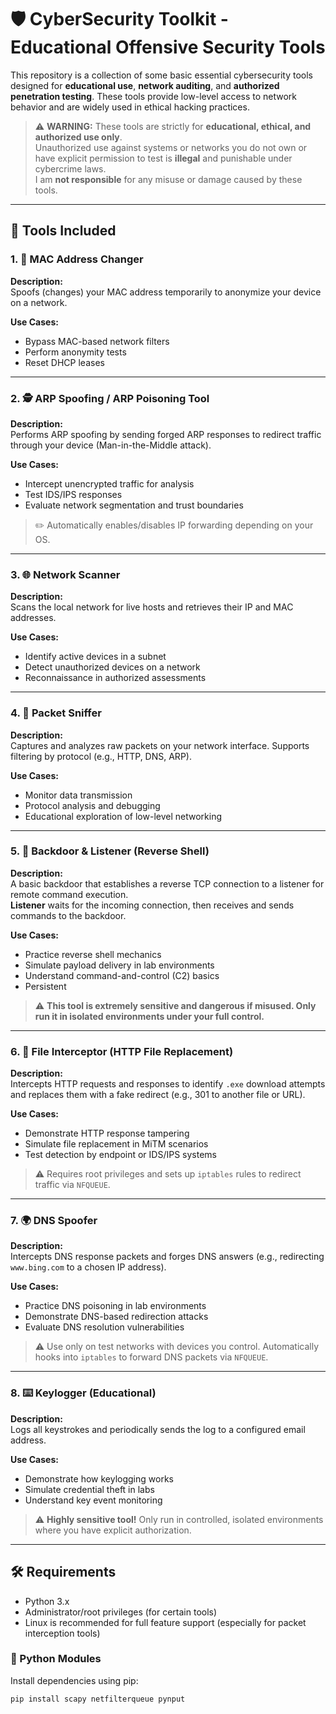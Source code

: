 # 🛡️ CyberSecurity Toolkit - Educational Offensive Security Tools

This repository is a collection of some basic essential cybersecurity tools designed for **educational use**, **network auditing**, and **authorized penetration testing**. These tools provide low-level access to network behavior and are widely used in ethical hacking practices.

> ⚠️ **WARNING:** These tools are strictly for **educational, ethical, and authorized use only**.  
> Unauthorized use against systems or networks you do not own or have explicit permission to test is **illegal** and punishable under cybercrime laws.  
> I am **not responsible** for any misuse or damage caused by these tools.

---

## 🚀 Tools Included

### 1. 🔄 MAC Address Changer

**Description:**  
Spoofs (changes) your MAC address temporarily to anonymize your device on a network.

**Use Cases:**
- Bypass MAC-based network filters  
- Perform anonymity tests  
- Reset DHCP leases

---

### 2. 🕵️ ARP Spoofing / ARP Poisoning Tool

**Description:**  
Performs ARP spoofing by sending forged ARP responses to redirect traffic through your device (Man-in-the-Middle attack).

**Use Cases:**
- Intercept unencrypted traffic for analysis  
- Test IDS/IPS responses  
- Evaluate network segmentation and trust boundaries

> ✏️ Automatically enables/disables IP forwarding depending on your OS.

---

### 3. 🌐 Network Scanner

**Description:**  
Scans the local network for live hosts and retrieves their IP and MAC addresses.

**Use Cases:**
- Identify active devices in a subnet  
- Detect unauthorized devices on a network  
- Reconnaissance in authorized assessments

---

### 4. 📡 Packet Sniffer

**Description:**  
Captures and analyzes raw packets on your network interface. Supports filtering by protocol (e.g., HTTP, DNS, ARP).

**Use Cases:**
- Monitor data transmission  
- Protocol analysis and debugging  
- Educational exploration of low-level networking

---

### 5. 🔐 Backdoor & Listener (Reverse Shell)

**Description:**  
A basic backdoor that establishes a reverse TCP connection to a listener for remote command execution.  
**Listener** waits for the incoming connection, then receives and sends commands to the backdoor.

**Use Cases:**
- Practice reverse shell mechanics  
- Simulate payload delivery in lab environments  
- Understand command-and-control (C2) basics
- Persistent

> ⚠️ **This tool is extremely sensitive and dangerous if misused. Only run it in isolated environments under your full control.**

---

### 6. 🧪 File Interceptor (HTTP File Replacement)

**Description:**  
Intercepts HTTP requests and responses to identify `.exe` download attempts and replaces them with a fake redirect (e.g., 301 to another file or URL).

**Use Cases:**
- Demonstrate HTTP response tampering  
- Simulate file replacement in MiTM scenarios  
- Test detection by endpoint or IDS/IPS systems

> ⚠️ Requires root privileges and sets up `iptables` rules to redirect traffic via `NFQUEUE`.

---

### 7. 🌍 DNS Spoofer

**Description:**  
Intercepts DNS response packets and forges DNS answers (e.g., redirecting `www.bing.com` to a chosen IP address).

**Use Cases:**
- Practice DNS poisoning in lab environments  
- Demonstrate DNS-based redirection attacks  
- Evaluate DNS resolution vulnerabilities

> ⚠️ Use only on test networks with devices you control. Automatically hooks into `iptables` to forward DNS packets via `NFQUEUE`.

---

### 8. ⌨️ Keylogger (Educational)

**Description:**  
Logs all keystrokes and periodically sends the log to a configured email address.

**Use Cases:**
- Demonstrate how keylogging works  
- Simulate credential theft in labs  
- Understand key event monitoring

> ⚠️ **Highly sensitive tool!** Only run in controlled, isolated environments where you have explicit authorization.

---

## 🛠️ Requirements

- Python 3.x
- Administrator/root privileges (for certain tools)
- Linux is recommended for full feature support (especially for packet interception tools)

### 🧩 Python Modules

Install dependencies using pip:

```bash
pip install scapy netfilterqueue pynput
